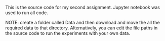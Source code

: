 This is the source code for my second assignment. Jupyter notebook was used to run all code.

NOTE: create a folder called Data and then download and move the all the required data to that directory. Alternatively, you can edit the file paths in the source code to run the experiments with your own data.